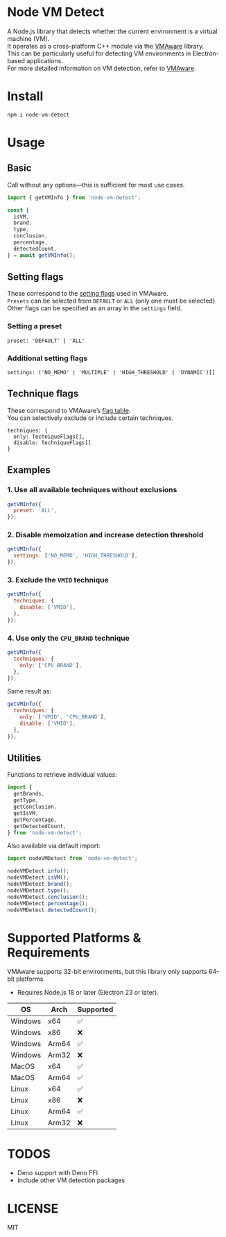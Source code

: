 # Node VM Detect

A Node.js library that detects whether the current environment is a virtual machine (VM).   
It operates as a cross-platform C++ module via the [VMAware](https://github.com/kernelwernel/VMAware) library.  
This can be particularly useful for detecting VM environments in Electron-based applications.  
For more detailed information on VM detection, refer to [VMAware](https://github.com/kernelwernel/VMAware).

# Install

```bash
npm i node-vm-detect
```

# Usage
## Basic
Call without any options—this is sufficient for most use cases.
```js
import { getVMInfo } from 'node-vm-detect';

const {
  isVM,
  brand,
  type,
  conclusion,
  percentage,
  detectedCount,
} = await getVMInfo();
```
## Setting flags
These correspond to the [setting flags](https://github.com/kernelwernel/VMAware/wiki/Documentation#setting-flags) used in VMAware.  
`Presets` can be selected from `DEFAULT` or `ALL` (only one must be selected).  
Other flags can be specified as an array in the `settings` field.
### Setting a preset
```
preset: 'DEFAULT' | 'ALL'
```
### Additional setting flags
```
settings: ('NO_MEMO' | 'MULTIPLE' | 'HIGH_THRESHOLD' | 'DYNAMIC')[]
```

## Technique flags
These correspond to VMAware’s [flag table](https://github.com/kernelwernel/VMAware/wiki/Documentation#flag-table).  
You can selectively exclude or include certain techniques.  
```
techniques: {
  only: TechniqueFlags[],
  disable: TechniqueFlags[]
}
```

## Examples
### 1. Use all available techniques without exclusions
```js
getVMInfo({
  preset: 'ALL',
});
```
### 2. Disable memoization and increase detection threshold
```js
getVMInfo({
  settings: ['NO_MEMO', 'HIGH_THRESHOLD'],
});
```
### 3. Exclude the `VMID` technique
```js
getVMInfo({
  techniques: {
    disable: ['VMID'],
  },
});
```
### 4. Use only the `CPU_BRAND` technique
```js
getVMInfo({
  techniques: {
    only: ['CPU_BRAND'],
  },
});
```
Same result as:
```js
getVMInfo({
  techniques: {
    only: ['VMID', 'CPU_BRAND'],
    disable: ['VMID'],
  },
});
```

## Utilities
Functions to retrieve individual values:
```js
import {
  getBrands,
  getType,
  getConclusion,
  getIsVM,
  getPercentage,
  getDetectedCount,
} from 'node-vm-detect';
```
Also available via default import:
```js
import nodeVMDetect from 'node-vm-detect';

nodeVMDetect.info();
nodeVMDetect.isVM();
nodeVMDetect.brand();
nodeVMDetect.type();
nodeVMDetect.conclusion();
nodeVMDetect.percentage();
nodeVMDetect.detectedCount();
```

# Supported Platforms & Requirements
VMAware supports 32-bit environments, but this library only supports 64-bit platforms.  
* Requires Node.js 18 or later (Electron 23 or later).

| OS      | Arch  | Supported |
| ------- | ----- | --------- |
| Windows | x64   | ✅         |
| Windows | x86   | ❌         |
| Windows | Arm64 | ✅         |
| Windows | Arm32 | ❌         |
| MacOS   | x64   | ✅         |
| MacOS   | Arm64 | ✅         |
| Linux   | x64   | ✅         |
| Linux   | x86   | ❌         |
| Linux   | Arm64 | ✅         |
| Linux   | Arm32 | ❌         |

# TODOS
* Deno support with Deno FFI
* Include other VM detection packages

# LICENSE
MIT
